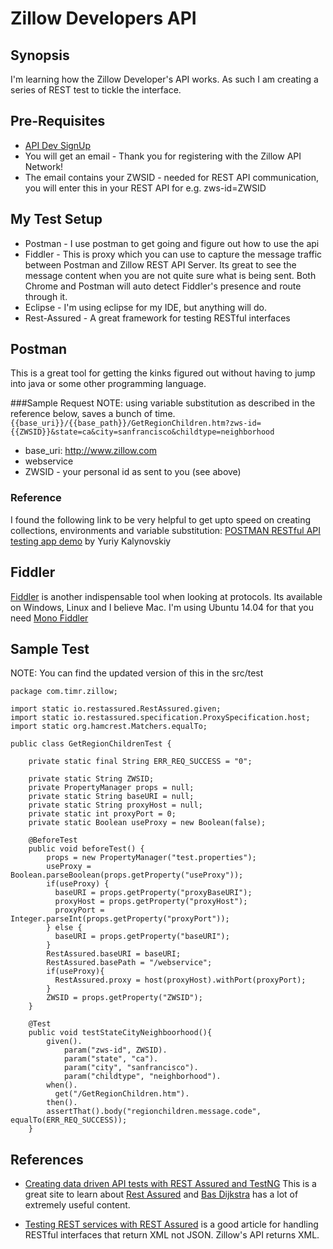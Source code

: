 # Zillow Developers API

## Synopsis

I'm learning how the Zillow Developer's API works. As such I am creating a series of REST test to tickle the interface.

## Pre-Requisites 
* [API Dev SignUp](https://www.zillow.com/webservice/Registration.htm)
* You will get an email - Thank you for registering with the Zillow API Network! 
* The email contains your ZWSID - needed for REST API communication, you will enter this in your REST API for e.g. zws-id=ZWSID

## My Test Setup
* Postman - I use postman to get going and figure out how to use the api
* Fiddler - This is proxy which you can use to capture the message traffic between Postman and Zillow REST API Server. Its great to see the message content when you are not quite sure what is being sent. Both Chrome and Postman will auto detect Fiddler's presence and route through it. 
* Eclipse - I'm using eclipse for my IDE, but anything will do.
* Rest-Assured - A great framework for testing RESTful interfaces

## Postman
This is a great tool for getting the kinks figured out without having to jump into java or some other programming language. 

###Sample Request
NOTE: using variable substitution as described in the reference below, saves a bunch of time.
`{{base_uri}}/{{base_path}}/GetRegionChildren.htm?zws-id={{ZWSID}}&state=ca&city=sanfrancisco&childtype=neighborhood`

* base_uri: http://www.zillow.com
* webservice
* ZWSID - your personal id as sent to you (see above)

### Reference
I found the following link to be very helpful to get upto speed on creating collections, environments and variable substitution: [POSTMAN RESTful API testing app demo](https://www.youtube.com/watch?v=O6la-NJYiu8) by Yuriy Kalynovskiy

## Fiddler
[Fiddler](http://www.telerik.com/fiddler) is another indispensable tool when looking at protocols. Its available on Windows, Linux and I believe Mac. I'm using Ubuntu 14.04 for that you need [Mono Fiddler](http://fiddler.wikidot.com/mono)


## Sample Test
NOTE: You can find the updated version of this in the src/test

    package com.timr.zillow;
    
    import static io.restassured.RestAssured.given;
    import static io.restassured.specification.ProxySpecification.host;
    import static org.hamcrest.Matchers.equalTo;
      
    public class GetRegionChildrenTest {
        
        private static final String ERR_REQ_SUCCESS = "0";
    
        private static String ZWSID;
        private PropertyManager props = null;
        private static String baseURI = null;
        private static String proxyHost = null;
        private static int proxyPort = 0;
        private static Boolean useProxy = new Boolean(false);
    
        @BeforeTest
        public void beforeTest() {
            props = new PropertyManager("test.properties");
            useProxy = Boolean.parseBoolean(props.getProperty("useProxy")); 
            if(useProxy) {
              baseURI = props.getProperty("proxyBaseURI");
              proxyHost = props.getProperty("proxyHost");
              proxyPort = Integer.parseInt(props.getProperty("proxyPort"));
            } else {
              baseURI = props.getProperty("baseURI");
            }
            RestAssured.baseURI = baseURI;
            RestAssured.basePath = "/webservice";
            if(useProxy){
              RestAssured.proxy = host(proxyHost).withPort(proxyPort);
            }
            ZWSID = props.getProperty("ZWSID");
        }
        
        @Test
        public void testStateCityNeighboorhood(){
            given(). 
                param("zws-id", ZWSID). 
                param("state", "ca"). 
                param("city", "sanfrancisco"). 
                param("childtype", "neighborhood"). 
            when().
              get("/GetRegionChildren.htm"). 
            then().
            assertThat().body("regionchildren.message.code", equalTo(ERR_REQ_SUCCESS));
        }


## References
* [Creating data driven API tests with REST Assured and TestNG](http://www.ontestautomation.com/creating-data-driven-api-tests-with-rest-assured-and-testng/) This is a great site to learn about [Rest Assured](http://rest-assured.io/) and [Bas Dijkstra](http://www.ontestautomation.com/about/) has a lot of extremely useful content.

* [Testing REST services with REST Assured](http://www.ontestautomation.com/testing-rest-services-with-rest-assured/) is a good article for handling RESTful interfaces that return XML not JSON. Zillow's API returns XML.
